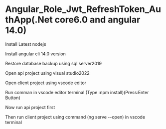 # Angular_Role_Jwt_RefreshToken_AuthApp(.Net core6.0 and angular 14.0)

Install Latest nodejs

Install angular cli 14.0 version

Restore database backup using sql server2019

Open api project using visual studio2022

Open client project using vscode editor

Run comman in vscode editor terminal (Type :npm install)(Press:Enter Button)

Now run api project first

Then run client project using command (ng serve --open) in vscode terminal
